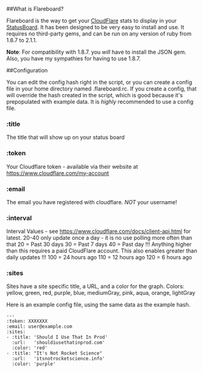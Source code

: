 ##What is Flareboard?

Flareboard is the way to get your [CloudFlare](http://www.cloudflare.com) stats
to display in your [StatusBoard](http://www.panic.com/statusboard). It has been
designed to be very easy to install and use. It requires no third-party gems,
and can be run on any version of ruby from 1.8.7 to 2.1.1.

**Note**: For compatibility with 1.8.7. you *will* have to install the JSON gem.
Also, you have my sympathies for having to use 1.8.7.

##Configuration

You can edit the config hash right in the script, or you can create a config
file in your home directory named .flareboard.rc. If you create a config,
that will override the hash created in the script, which is good because it's
prepopulated with example data. It is *highly* recommended to use a config file.

### :title
The title that will show up on your status board

### :token
Your Cloudflare token - available via their website at
https://www.cloudflare.com/my-account

### :email
The email you have registered with cloudflare. *NOT* your username!

### :interval
Interval Values - see https://www.cloudflare.com/docs/client-api.html for
latest.
20-40 only update once a day - it is no use polling more often than that
20 = Past 30 days
30 = Past 7 days
40 = Past day
!!! Anything higher than this requires a paid CloudFlare account. This also
enables greater than daily updates !!!
100 = 24 hours ago
110 = 12 hours ago
120 = 6 hours ago

### :sites
Sites have a site specific title, a URL, and a color for the graph.
Colors: yellow, green, red, purple, blue, mediumGray, pink, aqua, orange, lightGray

Here is an example config file, using the same data as the example hash. 

    ---
    :token: XXXXXXX
    :email: user@example.com
    :sites:
    - :title: 'Should I Use That In Prod'
      :url:   'shouldiusethatinprod.com'
      :color: 'red'
    - :title: "It's Not Rocket Science"
      :url:   'itsnotrocketscience.info'
      :color: 'purple'
